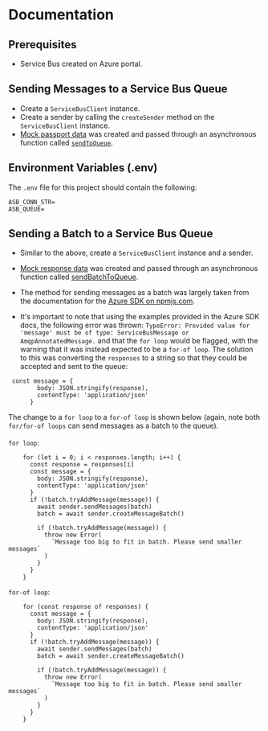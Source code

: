 # Documentation

## Prerequisites

- Service Bus created on Azure portal.

## Sending Messages to a Service Bus Queue

- Create a `ServiceBusClient` instance.
- Create a sender by calling the `createSender` method on the `ServiceBusClient` instance.
- [Mock passport data](https://github.com/rtasalem/passport-data-sender/blob/main/app/send-messages/mock-data.js) was created and passed through an asynchronous function called [`sendToQueue`](https://github.com/rtasalem/passport-data-sender/blob/main/app/send-messages/send-to-queue.js).

## Environment Variables (.env)

The `.env` file for this project should contain the following:

```
ASB_CONN_STR=
ASB_QUEUE=
```

## Sending a Batch to a Service Bus Queue

- Similar to the above, create a `ServiceBusClient` instance and a sender.
- [Mock response data](https://github.com/rtasalem/passport-data-sender/blob/main/app/send-messages-batch/mock-responses.js) was created and passed through an asynchronous function called [sendBatchToQueue](https://github.com/rtasalem/passport-data-sender/blob/main/app/send-messages-batch/send-batch.js).
- The method for sending messages as a batch was largely taken from the documentation for the [Azure SDK on npmjs.com](https://www.npmjs.com/package/@azure/service-bus#send-messages).


- It's important to note that using the examples provided in the Azure SDK docs, the following error was thrown: `TypeError: Provided value for 'message' must be of type: ServiceBusMessage or AmqpAnnotatedMessage.` and that the `for loop` would be flagged, with the warning that it was instead expected to be a `for-of loop`. The solution to this was converting the `responses` to a string so that they could be accepted and sent to the queue:

```
 const message = {
        body: JSON.stringify(response),
        contentType: 'application/json'
      }
```

The change to a `for loop` to a `for-of loop` is shown below (again, note both `for/for-of loops` can send messages as a batch to the queue).<br><br>
`for loop`:

```
    for (let i = 0; i < responses.length; i++) {
      const response = responses[i]
      const message = {
        body: JSON.stringify(response),
        contentType: 'application/json'
      }
      if (!batch.tryAddMessage(message)) {
        await sender.sendMessages(batch)
        batch = await sender.createMessageBatch()

        if (!batch.tryAddMessage(message)) {
          throw new Error(
            `Message too big to fit in batch. Please send smaller messages`
          )
        }
      }
    }
```
`for-of loop`:
```
    for (const response of responses) {
      const message = {
        body: JSON.stringify(response),
        contentType: 'application/json'
      }
      if (!batch.tryAddMessage(message)) {
        await sender.sendMessages(batch)
        batch = await sender.createMessageBatch()

        if (!batch.tryAddMessage(message)) {
          throw new Error(
            `Message too big to fit in batch. Please send smaller messages`
          )
        }
      }
    }
```
